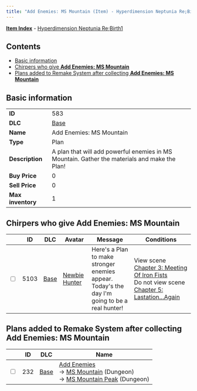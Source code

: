 ```yaml
---
title: "Add Enemies: MS Mountain (Item) - Hyperdimension Neptunia Re;Birth1"
---
```


[**Item Index**](/neptunia/rb1/item/index.html) - [Hyperdimension Neptunia Re;Birth1](/neptunia/rb1)

## Contents

- [Basic information](#basic-information)
- [Chirpers who give **Add Enemies: MS Mountain**](#chirpers-who-give-add-enemies-ms-mountain)
- [Plans added to Remake System after collecting **Add Enemies: MS Mountain**](#plans-added-to-remake-system-after-collecting-add-enemies-ms-mountain)

## Basic information

|   |   |
| -- | -- |
| **ID** | 583 |
| **DLC** | [Base](/neptunia/rb1/dlc/1-base.html) |
| **Name** | Add Enemies: MS Mountain |
| **Type** | Plan |
| **Description** | A plan that will add powerful enemies in MS Mountain. Gather the materials and make the Plan! |
| **Buy Price** | 0 |
| **Sell Price** | 0 |
| **Max inventory** | 1 |

## Chirpers who give **Add Enemies: MS Mountain**

|    | ID | DLC | Avatar | Message | Conditions |
| -- | -- | --- | ------ | ------- | ---------- |
| <input type="checkbox" id="rb1-chirper-event-1-5103" class="trackbox" /> | 5103 | [Base](/neptunia/rb1/dlc/1-base.html) | [Newbie Hunter](/neptunia/rb1/avatar/1-228-newbie-hunter.html) | Here's a Plan to make stronger enemies appear.<br />Today's the day I'm going to be a real hunter! | View scene [Chapter 3: Meeting Of Iron Fists](/neptunia/rb1/scene/1-303-chapter-3-meeting-of-iron-fists.html)<br />Do not view scene [Chapter 5: Lastation...Again](/neptunia/rb1/scene/1-501-chapter-5-lastation-again.html) |

## Plans added to Remake System after collecting **Add Enemies: MS Mountain**

|    | ID | DLC | Name |
| -- | -- | --- | ---- |
| <input type="checkbox" id="rb1-remake-1-232" class="trackbox" /> | 232 | [Base](/neptunia/rb1/dlc/1-base.html) | [Add Enemies](/neptunia/rb1/remake/1-232-add-enemies.html)<br />→ [MS Mountain](/neptunia/rb1/dungeon/1-8-ms-mountain.html) (Dungeon)<br />→ [MS Mountain Peak](/neptunia/rb1/dungeon/1-26-ms-mountain-peak.html) (Dungeon) |